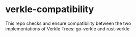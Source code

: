 # verkle-compatibility
This repo checks and ensure compatibility between the two implementations of Verkle Trees: go-verkle and rust-verkle
